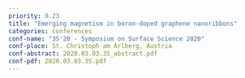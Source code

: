 ```yaml
---
priority: 0.23
title: "Emerging magnetism in boron-doped graphene nanoribbons"
categories: conferences
conf-name: "3S'20 - Symposium on Surface Science 2020"
conf-place: St. Christoph am Arlberg, Austria
conf-abstract: 2020.03.03.3S_abstract.pdf
conf-pdf: 2020.03.03.3S.pdf
---
```


